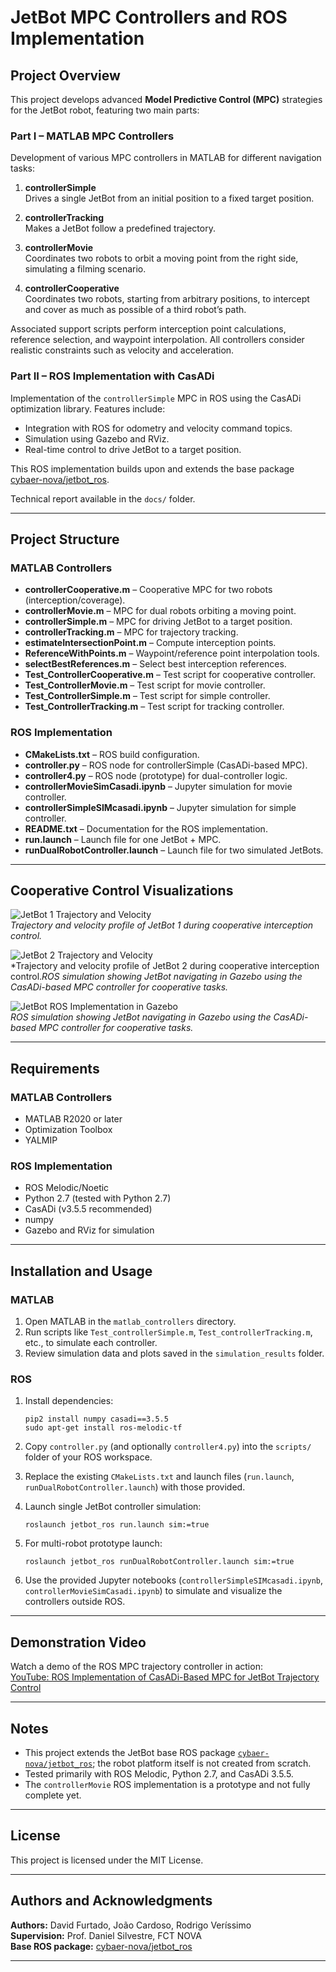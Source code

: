# JetBot MPC Controllers and ROS Implementation

## Project Overview

This project develops advanced **Model Predictive Control (MPC)** strategies for the JetBot robot, featuring two main parts:

### Part I – MATLAB MPC Controllers
Development of various MPC controllers in MATLAB for different navigation tasks:

1. **controllerSimple**  
   Drives a single JetBot from an initial position to a fixed target position.

2. **controllerTracking**  
   Makes a JetBot follow a predefined trajectory.

3. **controllerMovie**  
   Coordinates two robots to orbit a moving point from the right side, simulating a filming scenario.

4. **controllerCooperative**  
   Coordinates two robots, starting from arbitrary positions, to intercept and cover as much as possible of a third robot’s path.

Associated support scripts perform interception point calculations, reference selection, and waypoint interpolation. All controllers consider realistic constraints such as velocity and acceleration.

### Part II – ROS Implementation with CasADi
Implementation of the `controllerSimple` MPC in ROS using the CasADi optimization library. Features include:

- Integration with ROS for odometry and velocity command topics.  
- Simulation using Gazebo and RViz.  
- Real-time control to drive JetBot to a target position.

This ROS implementation builds upon and extends the base package [cybaer-nova/jetbot_ros](https://github.com/cybaer-nova/jetbot_ros).

Technical report available in the `docs/` folder.

---

## Project Structure

### MATLAB Controllers

- **controllerCooperative.m** – Cooperative MPC for two robots (interception/coverage).
- **controllerMovie.m** – MPC for dual robots orbiting a moving point.
- **controllerSimple.m** – MPC for driving JetBot to a target position.
- **controllerTracking.m** – MPC for trajectory tracking.
- **estimateIntersectionPoint.m** – Compute interception points.
- **ReferenceWithPoints.m** – Waypoint/reference point interpolation tools.
- **selectBestReferences.m** – Select best interception references.
- **Test_ControllerCooperative.m** – Test script for cooperative controller.
- **Test_ControllerMovie.m** – Test script for movie controller.
- **Test_ControllerSimple.m** – Test script for simple controller.
- **Test_ControllerTracking.m** – Test script for tracking controller.

### ROS Implementation

- **CMakeLists.txt** – ROS build configuration.
- **controller.py** – ROS node for controllerSimple (CasADi-based MPC).
- **controller4.py** – ROS node (prototype) for dual-controller logic.
- **controllerMovieSimCasadi.ipynb** – Jupyter simulation for movie controller.
- **controllerSimpleSIMcasadi.ipynb** – Jupyter simulation for simple controller.
- **README.txt** – Documentation for the ROS implementation.
- **run.launch** – Launch file for one JetBot + MPC.
- **runDualRobotController.launch** – Launch file for two simulated JetBots.

---


## Cooperative Control Visualizations

![JetBot 1 Trajectory and Velocity](images/jetbot1_trajectory_velocity.png)  
*Trajectory and velocity profile of JetBot 1 during cooperative interception control.*

![JetBot 2 Trajectory and Velocity](images/jetbot2_trajectory_velocity.png)  
*Trajectory and velocity profile of JetBot 2 during cooperative interception control.*ROS simulation showing JetBot navigating in Gazebo using the CasADi-based MPC controller for cooperative tasks.*

![JetBot ROS Implementation in Gazebo](images/jetbot_ros_gazebo.png)  
*ROS simulation showing JetBot navigating in Gazebo using the CasADi-based MPC controller for cooperative tasks.*


---
## Requirements

### MATLAB Controllers
- MATLAB R2020 or later  
- Optimization Toolbox  
- YALMIP 

### ROS Implementation
- ROS Melodic/Noetic  
- Python 2.7 (tested with Python 2.7)  
- CasADi (v3.5.5 recommended)  
- numpy  
- Gazebo and RViz for simulation

---

## Installation and Usage

### MATLAB

1. Open MATLAB in the `matlab_controllers` directory.  
2. Run scripts like `Test_controllerSimple.m`, `Test_controllerTracking.m`, etc., to simulate each controller.  
3. Review simulation data and plots saved in the `simulation_results` folder.

### ROS

1. Install dependencies:
    ```
    pip2 install numpy casadi==3.5.5
    sudo apt-get install ros-melodic-tf
    ```

2. Copy `controller.py` (and optionally `controller4.py`) into the `scripts/` folder of your ROS workspace.

3. Replace the existing `CMakeLists.txt` and launch files (`run.launch`, `runDualRobotController.launch`) with those provided.

4. Launch single JetBot controller simulation:
    ```
    roslaunch jetbot_ros run.launch sim:=true
    ```

5. For multi-robot prototype launch:
    ```
    roslaunch jetbot_ros runDualRobotController.launch sim:=true
    ```

6. Use the provided Jupyter notebooks (`controllerSimpleSIMcasadi.ipynb`, `controllerMovieSimCasadi.ipynb`) to simulate and visualize the controllers outside ROS.

---

## Demonstration Video

Watch a demo of the ROS MPC trajectory controller in action:  
[YouTube: ROS Implementation of CasADi-Based MPC for JetBot Trajectory Control](https://youtu.be/jXjZQ6yIi38)

---

## Notes

- This project extends the JetBot base ROS package [`cybaer-nova/jetbot_ros`](https://github.com/cybaer-nova/jetbot_ros); the robot platform itself is not created from scratch.  
- Tested primarily with ROS Melodic, Python 2.7, and CasADi 3.5.5.  
- The `controllerMovie` ROS implementation is a prototype and not fully complete yet.

---

## License

This project is licensed under the MIT License.

---

## Authors and Acknowledgments

**Authors:** David Furtado, João Cardoso, Rodrigo Veríssimo  
**Supervision:** Prof. Daniel Silvestre, FCT NOVA  
**Base ROS package:** [cybaer-nova/jetbot_ros](https://github.com/cybaer-nova/jetbot_ros)

---


